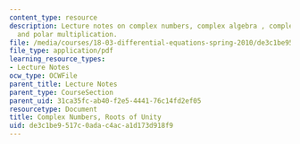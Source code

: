 ```yaml
---
content_type: resource
description: Lecture notes on complex numbers, complex algebra , complex conjugation,
  and polar multiplication.
file: /media/courses/18-03-differential-equations-spring-2010/de3c1be9517c0adac4aca1d173d918f9_MIT18_03S10_c05.pdf
file_type: application/pdf
learning_resource_types:
- Lecture Notes
ocw_type: OCWFile
parent_title: Lecture Notes
parent_type: CourseSection
parent_uid: 31ca35fc-ab40-f2e5-4441-76c14fd2ef05
resourcetype: Document
title: Complex Numbers, Roots of Unity
uid: de3c1be9-517c-0ada-c4ac-a1d173d918f9
---
```

